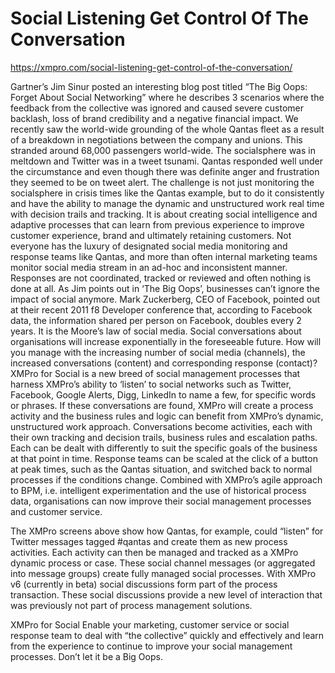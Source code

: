 # Social Listening Get Control Of The Conversation

https://xmpro.com/social-listening-get-control-of-the-conversation/

Gartner’s Jim Sinur posted an interesting blog post titled “The Big Oops: Forget About Social Networking” where he describes 3 scenarios where the feedback from the collective was ignored and caused severe customer backlash, loss of brand credibility and a negative financial impact. We recently saw the world-wide grounding of the whole Qantas fleet as a result of a breakdown in negotiations between the company and unions. This stranded around 68,000 passengers world-wide. The socialsphere was in meltdown and Twitter was in a tweet tsunami. Qantas responded well under the circumstance and even though there was definite anger and frustration they seemed to be on tweet alert. The challenge is not just monitoring the socialsphere in crisis times like the Qantas example, but to do it consistently and have the ability to manage the dynamic and unstructured work real time with decision trails and tracking. It is about creating social intelligence and adaptive processes that can learn from previous experience to improve customer experience, brand and ultimately retaining customers. Not everyone has the luxury of designated social media monitoring and response teams like Qantas, and more than often internal marketing teams monitor social media stream in an ad-hoc and inconsistent manner. Responses are not coordinated, tracked or reviewed and often nothing is done at all. As Jim points out in ‘The Big Oops’, businesses can’t ignore the impact of social anymore. Mark Zuckerberg, CEO of Facebook, pointed out at their recent 2011 f8 Developer conference that, according to Facebook data, the information shared per person on Facebook, doubles every 2 years. It is the Moore’s law of social media. Social conversations about organisations will increase exponentially in the foreseeable future. How will you manage with the increasing number of social media (channels), the increased conversations (content) and corresponding response (contact)? XMPro for Social is a new breed of social management processes that harness XMPro’s ability to ‘listen’ to social networks such as Twitter, Facebook, Google Alerts, Digg, LinkedIn to name a few, for specific words or phrases. If these conversations are found, XMPro will create a process activity and the business rules and logic can benefit from XMPro’s dynamic, unstructured work approach. Conversations become activities, each with their own tracking and decision trails, business rules and escalation paths. Each can be dealt with differently to suit the specific goals of the business at that point in time. Response teams can be scaled at the click of a button at peak times, such as the Qantas situation, and switched back to normal processes if the conditions change. Combined with XMPro’s agile approach to BPM, i.e. intelligent experimentation and the use of historical process data, organisations can now improve their social management processes and customer service.

The XMPro screens above show how Qantas, for example, could “listen” for Twitter messages tagged  #qantas and create them as new process activities. Each activity can then be managed and tracked as a XMPro dynamic process or case. These social channel messages (or aggregated into message groups) create fully managed social processes. With XMPro v6 (currently in beta) social discussions form part of the process transaction. These social discussions provide a new level of interaction that was previously not part of process management solutions.

XMPro for Social Enable your marketing, customer service or social response team to deal with “the collective” quickly and effectively and learn from the experience to continue to improve your social management processes. Don’t let it be a Big Oops.
